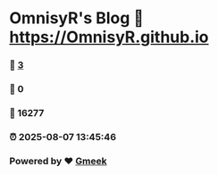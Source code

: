 # OmnisyR's Blog :link: https://OmnisyR.github.io 
### :page_facing_up: [3](https://OmnisyR.github.io/tag.html) 
### :speech_balloon: 0 
### :hibiscus: 16277 
### :alarm_clock: 2025-08-07 13:45:46 
### Powered by :heart: [Gmeek](https://github.com/Meekdai/Gmeek)
